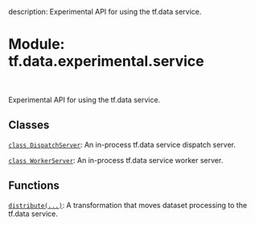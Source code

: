 description: Experimental API for using the tf.data service.

<div itemscope itemtype="http://developers.google.com/ReferenceObject">
<meta itemprop="name" content="tf.data.experimental.service" />
<meta itemprop="path" content="Stable" />
</div>

# Module: tf.data.experimental.service

<!-- Insert buttons and diff -->

<table class="tfo-notebook-buttons tfo-api nocontent" align="left">

</table>



Experimental API for using the tf.data service.



## Classes

[`class DispatchServer`](../../../tf/data/experimental/service/DispatchServer.md): An in-process tf.data service dispatch server.

[`class WorkerServer`](../../../tf/data/experimental/service/WorkerServer.md): An in-process tf.data service worker server.

## Functions

[`distribute(...)`](../../../tf/data/experimental/service/distribute.md): A transformation that moves dataset processing to the tf.data service.

